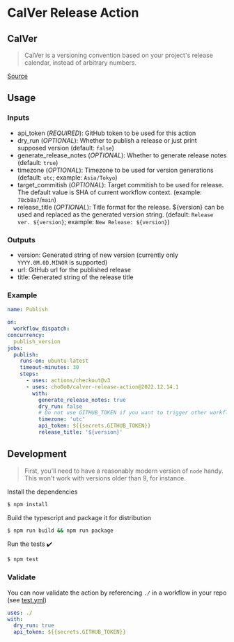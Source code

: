 # CalVer Release Action

## CalVer

> CalVer is a versioning convention based on your project's release calendar, instead of arbitrary numbers. 
 
[Source](https://calver.org/)

## Usage

### Inputs

- api_token (*REQUIRED*): GitHub token to be used for this action
- dry_run (*OPTIONAL*): Whether to publish a release or just print supposed version (default: `false`)
- generate_release_notes (*OPTIONAL*): Whether to generate release notes (default: `true`)
- timezone (*OPTIONAL*): Timezone to be used for version generations (default: `utc`; example: `Asia/Tokyo`)
- target_commitish (*OPTIONAL*): Target commitish to be used for release. The default value is SHA of current workflow context. (example: `78cb8a7`/`main`)
- release_title (*OPTIONAL*): Title format for the release. ${version} can be used and replaced as the generated version string. (default: `Release ver. ${version}`; example: `New Release: ${version}`)

### Outputs

- version: Generated string of new version (currently only `YYYY.0M.0D.MINOR` is supported)
- url: GitHub url for the published release
- title: Generated string of the release title

### Example

```yaml
name: Publish

on:
  workflow_dispatch:
concurrency:
  publish_version
jobs:
  publish:
    runs-on: ubuntu-latest
    timeout-minutes: 30
    steps:
      - uses: actions/checkout@v3
      - uses: cho0o0/calver-release-action@2022.12.14.1
        with:
          generate_release_notes: true
          dry_run: false
          # Do not use GITHUB_TOKEN if you want to trigger other workflows
          timezone: 'utc'
          api_token: ${{secrets.GITHUB_TOKEN}}
          release_title: '${version}'
```

## Development

> First, you'll need to have a reasonably modern version of `node` handy. This won't work with versions older than 9, for instance.

Install the dependencies
```bash
$ npm install
```

Build the typescript and package it for distribution
```bash
$ npm run build && npm run package
```

Run the tests :heavy_check_mark:  
```bash
$ npm test
```

### Validate

You can now validate the action by referencing `./` in a workflow in your repo (see [test.yml](.github/workflows/test.yml))

```yaml
uses: ./
with:
  dry_run: true
  api_token: ${{secrets.GITHUB_TOKEN}}
```

